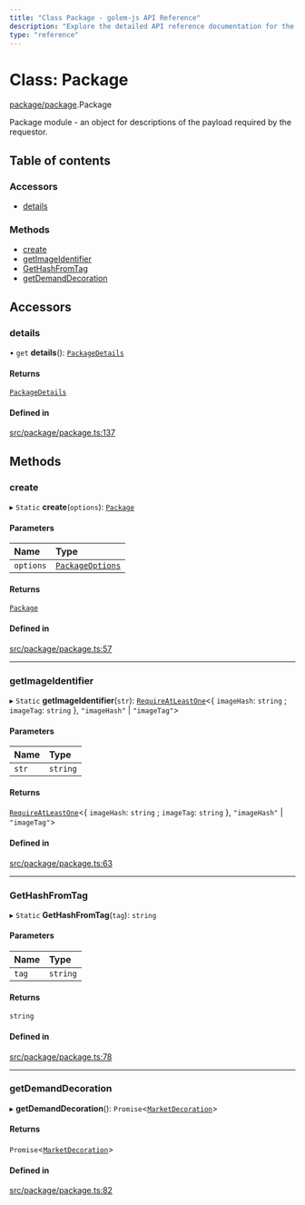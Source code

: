 ```yaml
---
title: "Class Package - golem-js API Reference"
description: "Explore the detailed API reference documentation for the Class Package within the golem-js SDK for the Golem Network."
type: "reference"
---
```

# Class: Package

[package/package](../modules/package_package).Package

Package module - an object for descriptions of the payload required by the requestor.

## Table of contents

### Accessors

- [details](package_package.Package#details)

### Methods

- [create](package_package.Package#create)
- [getImageIdentifier](package_package.Package#getimageidentifier)
- [GetHashFromTag](package_package.Package#gethashfromtag)
- [getDemandDecoration](package_package.Package#getdemanddecoration)

## Accessors

### details

• `get` **details**(): [`PackageDetails`](../interfaces/package_package.PackageDetails)

#### Returns

[`PackageDetails`](../interfaces/package_package.PackageDetails)

#### Defined in

[src/package/package.ts:137](https://github.com/golemfactory/golem-js/blob/c332187/src/package/package.ts#L137)

## Methods

### create

▸ `Static` **create**(`options`): [`Package`](package_package.Package)

#### Parameters

| Name | Type |
| :------ | :------ |
| `options` | [`PackageOptions`](../modules/package_package#packageoptions) |

#### Returns

[`Package`](package_package.Package)

#### Defined in

[src/package/package.ts:57](https://github.com/golemfactory/golem-js/blob/c332187/src/package/package.ts#L57)

___

### getImageIdentifier

▸ `Static` **getImageIdentifier**(`str`): [`RequireAtLeastOne`](../modules/utils_types#requireatleastone)<{ `imageHash`: `string` ; `imageTag`: `string`  }, ``"imageHash"`` \| ``"imageTag"``\>

#### Parameters

| Name | Type |
| :------ | :------ |
| `str` | `string` |

#### Returns

[`RequireAtLeastOne`](../modules/utils_types#requireatleastone)<{ `imageHash`: `string` ; `imageTag`: `string`  }, ``"imageHash"`` \| ``"imageTag"``\>

#### Defined in

[src/package/package.ts:63](https://github.com/golemfactory/golem-js/blob/c332187/src/package/package.ts#L63)

___

### GetHashFromTag

▸ `Static` **GetHashFromTag**(`tag`): `string`

#### Parameters

| Name | Type |
| :------ | :------ |
| `tag` | `string` |

#### Returns

`string`

#### Defined in

[src/package/package.ts:78](https://github.com/golemfactory/golem-js/blob/c332187/src/package/package.ts#L78)

___

### getDemandDecoration

▸ **getDemandDecoration**(): `Promise`<[`MarketDecoration`](../modules/market_builder#marketdecoration)\>

#### Returns

`Promise`<[`MarketDecoration`](../modules/market_builder#marketdecoration)\>

#### Defined in

[src/package/package.ts:82](https://github.com/golemfactory/golem-js/blob/c332187/src/package/package.ts#L82)
